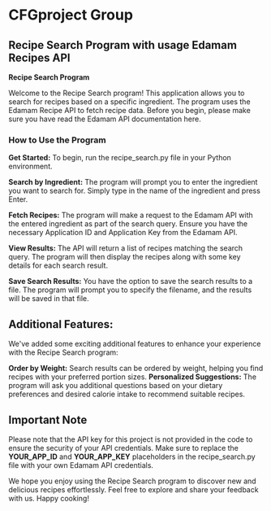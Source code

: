 # CFGproject Group 
## Recipe Search Program with usage Edamam Recipes API


**Recipe Search Program**

Welcome to the Recipe Search program! This application allows you to search for recipes based on a specific ingredient. The program uses the Edamam Recipe API to fetch recipe data. Before you begin, please make sure you have read the Edamam API documentation here.

### How to Use the Program

**Get Started:** To begin, run the recipe_search.py file in your Python environment.

**Search by Ingredient:** The program will prompt you to enter the ingredient you want to search for. Simply type in the name of the ingredient and press Enter.

**Fetch Recipes:** The program will make a request to the Edamam API with the entered ingredient as part of the search query. Ensure you have the necessary Application ID and Application Key from the Edamam API.

**View Results:** The API will return a list of recipes matching the search query. The program will then display the recipes along with some key details for each search result.

**Save Search Results:** You have the option to save the search results to a file. The program will prompt you to specify the filename, and the results will be saved in that file.

## Additional Features:
We've added some exciting additional features to enhance your experience with the Recipe Search program:

**Order by Weight:** Search results can be ordered by weight, helping you find recipes with your preferred portion sizes.
**Personalized Suggestions:** The program will ask you additional questions based on your dietary preferences and desired calorie intake to recommend suitable recipes.

## Important Note
Please note that the API key for this project is not provided in the code to ensure the security of your API credentials. Make sure to replace the **YOUR_APP_ID** and **YOUR_APP_KEY** placeholders in the recipe_search.py file with your own Edamam API credentials.

We hope you enjoy using the Recipe Search program to discover new and delicious recipes effortlessly. Feel free to explore and share your feedback with us. Happy cooking!

